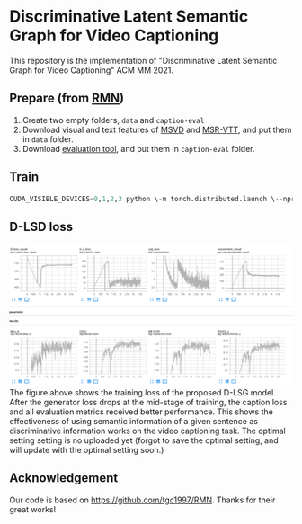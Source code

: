 # Discriminative Latent Semantic Graph for Video Captioning
This repository is the implementation of "Discriminative Latent Semantic Graph for Video Captioning" ACM MM 2021.


## Prepare (from [RMN](https://github.com/tgc1997/RMN))
1. Create two empty folders, `data` and `caption-eval`
2. Download visual and text features of [MSVD](https://rec.ustc.edu.cn/share/f9335ba0-ba07-11ea-9198-9366c81a1928) 
and [MSR-VTT](https://rec.ustc.edu.cn/share/26685ac0-ba08-11ea-866f-6fc664dfaa3b), and put them in `data` folder.
3. Download [evaluation tool](https://www.dropbox.com/sh/1h7jguu8z33a5a8/AAClLvIP-cxsiitvAVOPAG_ha?dl=0), and put them in `caption-eval` folder.

## Train 
```python
CUDA_VISIBLE_DEVICES=0,1,2,3 python \-m torch.distributed.launch \--nproc_per_node=4 train_debug.py
```

## D-LSD loss
![image](https://github.com/baiyang4/D-LSG-Video-Caption/blob/main/dlsg_loss.png)
The figure above shows the training loss of the proposed D-LSG model. After the generator loss drops at the mid-stage of training, the caption loss and all evaluation metrics received better performance. This shows the effectiveness of using semantic information of a given sentence as discriminative information works on the video captioning task.
The optimal setting setting is no uploaded yet (forgot to save the optimal setting, and will update with the optimal setting soon.)

## Acknowledgement
Our code is based on https://github.com/tgc1997/RMN. Thanks for their great works!
